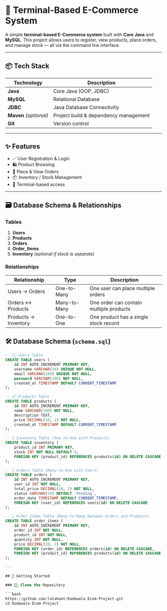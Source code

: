# 🛒 Terminal-Based E-Commerce System

A simple **terminal-based E-Commerce system** built with **Core Java** and **MySQL**. This project allows users to register, view products, place orders, and manage stock — all via the command line interface.

---

## 📦 Tech Stack

| Technology     | Description                        |
|----------------|------------------------------------|
| **Java**       | Core Java (OOP, JDBC)              |
| **MySQL**      | Relational Database                |
| **JDBC**       | Java Database Connectivity         |
| **Maven** *(optional)* | Project build & dependency management |
| **Git**        | Version control                    |

---

## ✨ Features

- ✅ User Registration & Login  
- 🛍️ Product Browsing  
- 🧾 Place & View Orders  
- 📦 Inventory / Stock Management  
- 🔐 Terminal-based access  

---

## 🗃️ Database Schema & Relationships

### Tables

1. **Users**
2. **Products**
3. **Orders**
4. **Order_Items**
5. **Inventory** *(optional if stock is separate)*

### Relationships

| Relationship        | Type         | Description                                |
|---------------------|--------------|--------------------------------------------|
| Users → Orders      | One-to-Many  | One user can place multiple orders         |
| Orders ↔ Products   | Many-to-Many | One order can contain multiple products    |
| Products → Inventory| One-to-One   | One product has a single stock record      |

## 🛠️ Database Schema (`schema.sql`)

```sql
-- 🧑‍💼 Users Table
CREATE TABLE users (
    id INT AUTO_INCREMENT PRIMARY KEY,
    username VARCHAR(50) UNIQUE NOT NULL,
    email VARCHAR(100) UNIQUE NOT NULL,
    password VARCHAR(100) NOT NULL,
    created_at TIMESTAMP DEFAULT CURRENT_TIMESTAMP
);

-- 📦 Products Table
CREATE TABLE products (
    id INT AUTO_INCREMENT PRIMARY KEY,
    name VARCHAR(100) NOT NULL,
    description TEXT,
    price DECIMAL(10, 2) NOT NULL,
    created_at TIMESTAMP DEFAULT CURRENT_TIMESTAMP
);

-- 🧮 Inventory Table (One-to-One with Products)
CREATE TABLE inventory (
    product_id INT PRIMARY KEY,
    stock INT NOT NULL DEFAULT 0,
    FOREIGN KEY (product_id) REFERENCES products(id) ON DELETE CASCADE
);

-- 🧾 Orders Table (Many-to-One with Users)
CREATE TABLE orders (
    id INT AUTO_INCREMENT PRIMARY KEY,
    user_id INT NOT NULL,
    total_price DECIMAL(10, 2) NOT NULL,
    status VARCHAR(20) DEFAULT 'Pending',
    order_date TIMESTAMP DEFAULT CURRENT_TIMESTAMP,
    FOREIGN KEY (user_id) REFERENCES users(id) ON DELETE CASCADE
);

-- 📑 Order Items Table (Many-to-Many between Orders and Products)
CREATE TABLE order_items (
    id INT AUTO_INCREMENT PRIMARY KEY,
    order_id INT NOT NULL,
    product_id INT NOT NULL,
    quantity INT NOT NULL,
    price DECIMAL(10, 2) NOT NULL,
    FOREIGN KEY (order_id) REFERENCES orders(id) ON DELETE CASCADE,
    FOREIGN KEY (product_id) REFERENCES products(id) ON DELETE CASCADE
);

---

## 🚀 Getting Started

### 1️⃣ Clone the Repository

```bash
https://github.com/latakant/Kodewala-Ecom-Project.git
cd Kodewala-Ecom-Project

